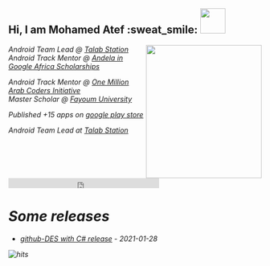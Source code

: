 <h2>Hi, I am Mohamed Atef :sweat_smile: <img src="https://media.giphy.com/media/mGcNjsfWAjY5AEZNw6/giphy.gif" width="50"></h2>
<img align='right' src="https://media.giphy.com/media/b85mPT4Usz7fq/giphy.gif" width="230" height="265">
<p><em>Android Team Lead @ <a href="https://play.google.com/store/apps/details?id=mo.atef.talab.station.client">Talab Station</a></br>Android Track Mentor @ <a href="https://andela.com/">Andela in Google Africa Scholarships</a>
<p><em>Android Track Mentor @ <a href="https://mentor.arabcoders.ae/experts/4903">One Million Arab Coders Initiative</a></br>Master Scholar @ <a href="http://www.fayoum.edu.eg/">Fayoum University</a>
<p><em>Published +15 apps on <a href="https://play.google.com/store/apps/dev?id=8766826061956234248">google play store</a></br>

</em></p>


Android Team Lead at [Talab Station](https://play.google.com/store/apps/details?id=mo.atef.talab.station.client)


<iframe allowtransparency="true" frameborder="0" scrolling="no" src="http://platform.twitter.com/widgets/follow_button.html?screen_name=jermolene"  style="width:300px; height:20px;"></iframe>




# Some releases
<!-- recent_releases starts -->
* [github-DES with C# release](https://github.com/Prof-MohamedAtef/encryptDecryptPlainText_in_CShasrp/releases/tag/1.0) - 2021-01-28
<!-- recent_releases ends -->

![hits](https://visitor-badge.glitch.me/badge?page_id=Prof-MohamedAtef)